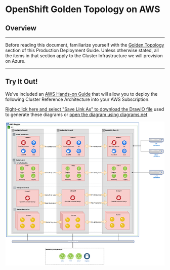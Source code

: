 # OpenShift Golden Topology on AWS

<!--- cSpell:ignore -->

## Overview

---

Before reading this document, familiarize yourself with the <a href="../golden-topology/">Golden Topology</a> section of this Production Deployment Guide. Unless otherwise stated, all the items in that section apply to the Cluster Infrastructure we will provision on Azure.

---

## Try It Out!

We've included an <a href="../aws">AWS Hands-on Guide</a> that will allow you to deploy the following Cluster Reference Architecture into your AWS Subscription. 

<a href="https://raw.githubusercontent.com/cloud-native-toolkit/multi-tenancy-gitops/master/doc/diagrams/GoldenTopology.drawio" download>Right-click here and select "Save Link As" to download the DrawIO file</a> used to generate these diagrams or [open the diagram using diagrams.net](https://app.diagrams.net/#Hcloud-native-toolkit%2Fmulti-tenancy-gitops%2Fmaster%2Fdoc%2Fdiagrams%2FGoldenTopology.drawio)

[![AWS Golden Topology](images/gt/gt-aws.png)](https://app.diagrams.net/#Hcloud-native-toolkit%2Fmulti-tenancy-gitops%2Fmaster%2Fdoc%2Fdiagrams%2FGoldenTopology.drawio)
